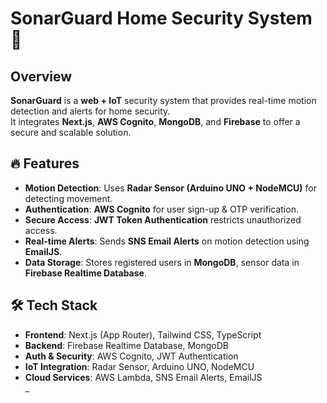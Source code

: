 # SonarGuard Home Security System 🚀  

## Overview  
**SonarGuard** is a **web + IoT** security system that provides real-time motion detection and alerts for home security.  
It integrates **Next.js**, **AWS Cognito**, **MongoDB**, and **Firebase** to offer a secure and scalable solution.  

## 🔥 Features  
- **Motion Detection**: Uses **Radar Sensor (Arduino UNO + NodeMCU)** for detecting movement.  
- **Authentication**: **AWS Cognito** for user sign-up & OTP verification.  
- **Secure Access**: **JWT Token Authentication** restricts unauthorized access.  
- **Real-time Alerts**: Sends **SNS Email Alerts** on motion detection using **EmailJS**.  
- **Data Storage**: Stores registered users in **MongoDB**, sensor data in **Firebase Realtime Database**.  

## 🛠 Tech Stack  
- **Frontend**: Next.js (App Router), Tailwind CSS, TypeScript  
- **Backend**: Firebase Realtime Database, MongoDB  
- **Auth & Security**: AWS Cognito, JWT Authentication  
- **IoT Integration**: Radar Sensor, Arduino UNO, NodeMCU  
- **Cloud Services**: AWS Lambda, SNS Email Alerts, EmailJS  
_  


